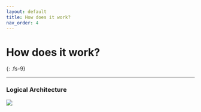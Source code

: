 ```yaml
---
layout: default
title: How does it work?
nav_order: 4
---
```

# How does it work?
{: .fs-9}

---

### Logical Architecture

![](/images/logical_architecture.jpg)

